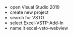 - open Visual Studio 2019
- create new project
- search for VSTO
- select Excel-VSTP-Add-In
- name it excel-vsto-webview
